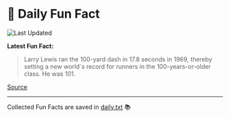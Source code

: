 # 🌟 Daily Fun Fact

![Last Updated](https://img.shields.io/badge/Last_Updated-2025_06_09-blue?style=flat-square)

**Latest Fun Fact:**

> Larry Lewis ran the 100-yard dash in 17.8 seconds in 1969, thereby setting a new world`s record for runners in the 100-years-or-older class. He was 101.

[Source](http://www.djtech.net/humor/useless_facts.htm)

---

Collected Fun Facts are saved in [daily.txt](daily.txt) 📚
